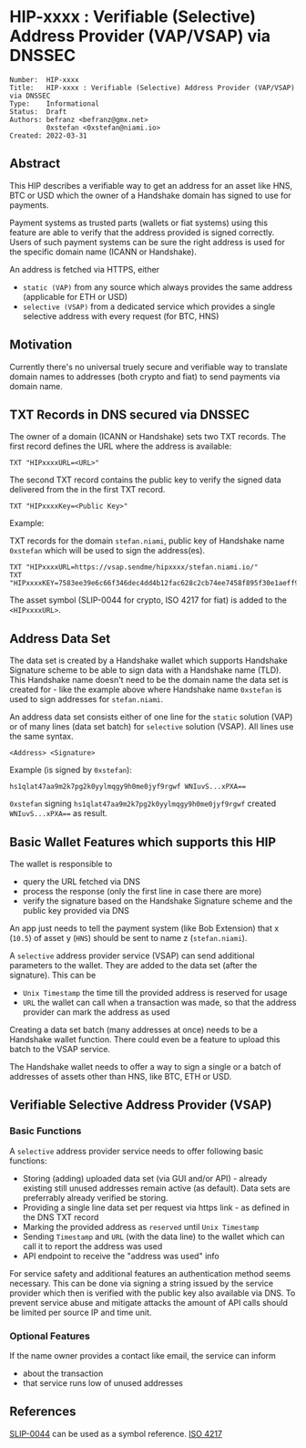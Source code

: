 # HIP-xxxx : Verifiable (Selective) Address Provider (VAP/VSAP) via DNSSEC

```
Number:  HIP-xxxx
Title:   HIP-xxxx : Verifiable (Selective) Address Provider (VAP/VSAP) via DNSSEC
Type:    Informational
Status:  Draft
Authors: befranz <befranz@gmx.net>
         0xstefan <0xstefan@niami.io>
Created: 2022-03-31
```

## Abstract

This HIP describes a verifiable way to get an address for an asset like HNS, BTC or USD which the owner of a Handshake domain has signed to use for payments.

Payment systems as trusted parts (wallets or fiat systems) using this feature are able to verify that the address provided is signed correctly. Users of such payment systems can be sure the right address is used for the specific domain name (ICANN or Handshake).

An address is fetched via HTTPS, either
- `static (VAP)`     from any source which always provides the same address (applicable for ETH or USD)
- `selective (VSAP)` from a dedicated service which provides a single selective address with every request (for BTC, HNS)

## Motivation

Currently there's no universal truely secure and verifiable way to translate domain names to addresses (both crypto and fiat) to send payments via domain name.

## TXT Records in DNS secured via DNSSEC

The owner of a domain (ICANN or Handshake) sets two TXT records. The first record defines the URL where the address is available:

```TXT "HIPxxxxURL=<URL>"```

The second TXT record contains the public key to verify the signed data delivered from the <URL> in the first TXT record.

```TXT "HIPxxxxKey=<Public Key>"```

Example:

TXT records for the domain `stefan.niami`, public key of Handshake name `0xstefan` which will be used to sign the address(es).

```
TXT "HIPxxxxURL=https://vsap.sendme/hipxxxx/stefan.niami.io/"
TXT "HIPxxxxKEY=7583ee39e6c66f346dec4dd4b12fac628c2cb74ee7458f895f30e1aeff96c34f"
```

The asset symbol (SLIP-0044 for crypto, ISO 4217 for fiat) is added to the `<HIPxxxxURL>`.

## Address Data Set

The data set is created by a Handshake wallet which supports Handshake Signature scheme to be able to sign data with a Handshake name (TLD). This Handshake name doesn't need to be the domain name the data set is created for - like the example above where Handshake name `0xstefan` is used to sign addresses for `stefan.niami`.

An address data set consists either of one line for the `static` solution (VAP) or of many lines (data set batch) for `selective` solution (VSAP). All lines use the same syntax.

```<Address> <Signature>```

Example (is signed by `0xstefan`):

```hs1qlat47aa9m2k7pg2k0yylmqgy9h0me0jyf9rgwf WNIuvS...xPXA==```

`0xstefan` signing `hs1qlat47aa9m2k7pg2k0yylmqgy9h0me0jyf9rgwf` created `WNIuvS...xPXA==` as result.

## Basic Wallet Features which supports this HIP

The wallet is responsible to
- query the URL fetched via DNS
- process the response (only the first line in case there are more)
- verify the signature based on the Handshake Signature scheme and the public key provided via DNS

An app just needs to tell the payment system (like Bob Extension) that x (`10.5`) of asset y (`HNS`) should be sent to name z (`stefan.niami`). 

A `selective` address provider service (VSAP) can send additional parameters to the wallet. They are added to the data set (after the signature). This can be

- `Unix Timestamp` the time till the provided address is reserved for usage
- `URL` the wallet can call when a transaction was made, so that the address provider can mark the address as used

Creating a data set batch (many addresses at once) needs to be a Handshake wallet function. There could even be a feature to upload this batch to the VSAP service.

The Handshake wallet needs to offer a way to sign a single or a batch of addresses of  assets other than HNS, like BTC, ETH or USD.

## Verifiable Selective Address Provider (VSAP)

### Basic Functions

A `selective` address provider service needs to offer following basic functions:
- Storing (adding) uploaded data set (via GUI and/or API) - already existing still unused addresses remain active (as default). Data sets are preferrably already verified be storing.
- Providing a single line data set per request via https link - as defined in the DNS TXT record
- Marking the provided address as `reserved` until `Unix Timestamp`
- Sending `Timestamp` and `URL` (with the data line) to the wallet which can call it to report the address was used
- API endpoint to receive the "address was used" info

For service safety and additional features an authentication method seems necessary. This can be done via signing a string issued by the service provider which then is verified with the public key also available via DNS. To prevent service abuse and mitigate attacks the amount of API calls should be limited per source IP and time unit.

### Optional Features
If the name owner provides a contact like email, the service can inform
- about the transaction
- that service runs low of unused addresses

## References

[SLIP-0044](https://github.com/satoshilabs/slips/blob/master/slip-0044.md) can be used as a symbol reference.
[ISO 4217](https://en.wikipedia.org/wiki/ISO_4217)
